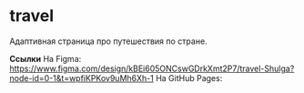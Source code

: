 # travel

Адаптивная страница про путешествия по стране.

**Ссылки**
На Figma: https://www.figma.com/design/kBEi605ONCswGDrkXmt2P7/travel-Shulga?node-id=0-1&t=wpfiKPKov9uMh6Xh-1
На GitHub Pages: 
